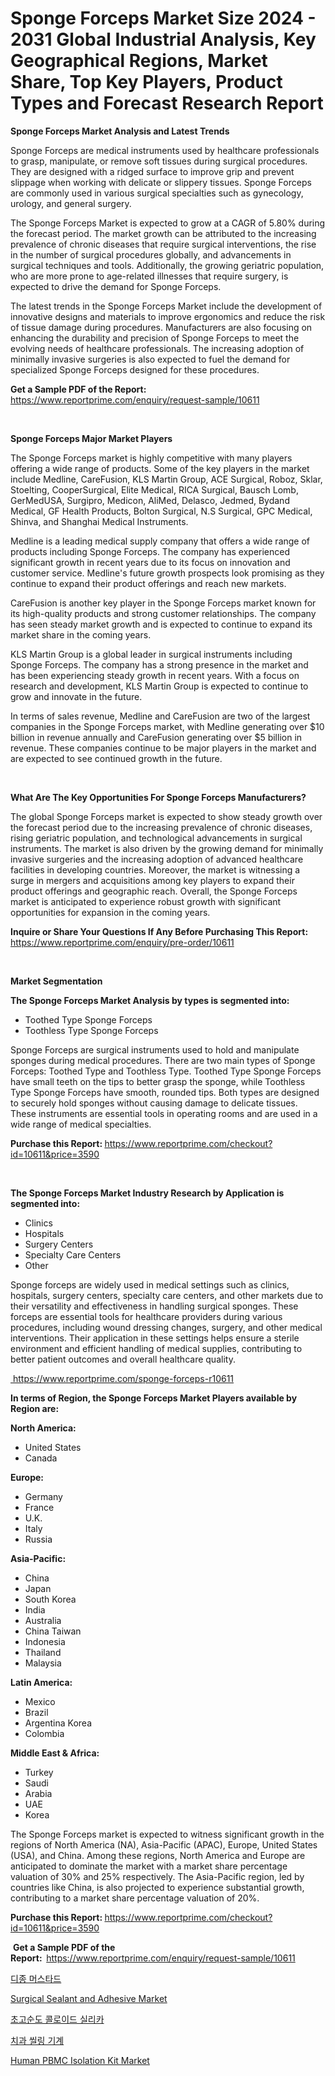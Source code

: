<p><h1>Sponge Forceps Market Size 2024 - 2031 Global Industrial Analysis, Key Geographical Regions, Market Share, Top Key Players, Product Types and Forecast Research Report</h1></p><p><strong>Sponge Forceps Market Analysis and Latest Trends</strong></p>
<p><p>Sponge Forceps are medical instruments used by healthcare professionals to grasp, manipulate, or remove soft tissues during surgical procedures. They are designed with a ridged surface to improve grip and prevent slippage when working with delicate or slippery tissues. Sponge Forceps are commonly used in various surgical specialties such as gynecology, urology, and general surgery.</p><p>The Sponge Forceps Market is expected to grow at a CAGR of 5.80% during the forecast period. The market growth can be attributed to the increasing prevalence of chronic diseases that require surgical interventions, the rise in the number of surgical procedures globally, and advancements in surgical techniques and tools. Additionally, the growing geriatric population, who are more prone to age-related illnesses that require surgery, is expected to drive the demand for Sponge Forceps.</p><p>The latest trends in the Sponge Forceps Market include the development of innovative designs and materials to improve ergonomics and reduce the risk of tissue damage during procedures. Manufacturers are also focusing on enhancing the durability and precision of Sponge Forceps to meet the evolving needs of healthcare professionals. The increasing adoption of minimally invasive surgeries is also expected to fuel the demand for specialized Sponge Forceps designed for these procedures.</p></p>
<p><strong>Get a Sample PDF of the Report:&nbsp;</strong> <a href="https://www.reportprime.com/enquiry/request-sample/10611">https://www.reportprime.com/enquiry/request-sample/10611</a></p>
<p>&nbsp;</p>
<p><strong>Sponge Forceps Major Market Players</strong></p>
<p><p>The Sponge Forceps market is highly competitive with many players offering a wide range of products. Some of the key players in the market include Medline, CareFusion, KLS Martin Group, ACE Surgical, Roboz, Sklar, Stoelting, CooperSurgical, Elite Medical, RICA Surgical, Bausch Lomb, GerMedUSA, Surgipro, Medicon, AliMed, Delasco, Jedmed, Bydand Medical, GF Health Products, Bolton Surgical, N.S Surgical, GPC Medical, Shinva, and Shanghai Medical Instruments.</p><p>Medline is a leading medical supply company that offers a wide range of products including Sponge Forceps. The company has experienced significant growth in recent years due to its focus on innovation and customer service. Medline's future growth prospects look promising as they continue to expand their product offerings and reach new markets.</p><p>CareFusion is another key player in the Sponge Forceps market known for its high-quality products and strong customer relationships. The company has seen steady market growth and is expected to continue to expand its market share in the coming years.</p><p>KLS Martin Group is a global leader in surgical instruments including Sponge Forceps. The company has a strong presence in the market and has been experiencing steady growth in recent years. With a focus on research and development, KLS Martin Group is expected to continue to grow and innovate in the future.</p><p>In terms of sales revenue, Medline and CareFusion are two of the largest companies in the Sponge Forceps market, with Medline generating over $10 billion in revenue annually and CareFusion generating over $5 billion in revenue. These companies continue to be major players in the market and are expected to see continued growth in the future.</p></p>
<p>&nbsp;</p>
<p><strong>What Are The Key Opportunities For Sponge Forceps Manufacturers?</strong></p>
<p><p>The global Sponge Forceps market is expected to show steady growth over the forecast period due to the increasing prevalence of chronic diseases, rising geriatric population, and technological advancements in surgical instruments. The market is also driven by the growing demand for minimally invasive surgeries and the increasing adoption of advanced healthcare facilities in developing countries. Moreover, the market is witnessing a surge in mergers and acquisitions among key players to expand their product offerings and geographic reach. Overall, the Sponge Forceps market is anticipated to experience robust growth with significant opportunities for expansion in the coming years.</p></p>
<p><strong>Inquire or Share Your Questions If Any Before Purchasing This Report:</strong> <a href="https://www.reportprime.com/enquiry/pre-order/10611">https://www.reportprime.com/enquiry/pre-order/10611</a></p>
<p>&nbsp;</p>
<p><strong>Market Segmentation</strong></p>
<p><strong>The Sponge Forceps Market Analysis by types is segmented into:</strong></p>
<p><ul><li>Toothed Type Sponge Forceps</li><li>Toothless Type Sponge Forceps</li></ul></p>
<p><p>Sponge Forceps are surgical instruments used to hold and manipulate sponges during medical procedures. There are two main types of Sponge Forceps: Toothed Type and Toothless Type. Toothed Type Sponge Forceps have small teeth on the tips to better grasp the sponge, while Toothless Type Sponge Forceps have smooth, rounded tips. Both types are designed to securely hold sponges without causing damage to delicate tissues. These instruments are essential tools in operating rooms and are used in a wide range of medical specialties.</p></p>
<p><strong>Purchase this Report:&nbsp;</strong><a href="https://www.reportprime.com/checkout?id=10611&price=3590">https://www.reportprime.com/checkout?id=10611&price=3590</a></p>
<p>&nbsp;</p>
<p><strong>The Sponge Forceps Market Industry Research by Application is segmented into:</strong></p>
<p><ul><li>Clinics</li><li>Hospitals</li><li>Surgery Centers</li><li>Specialty Care Centers</li><li>Other</li></ul></p>
<p><p>Sponge forceps are widely used in medical settings such as clinics, hospitals, surgery centers, specialty care centers, and other markets due to their versatility and effectiveness in handling surgical sponges. These forceps are essential tools for healthcare providers during various procedures, including wound dressing changes, surgery, and other medical interventions. Their application in these settings helps ensure a sterile environment and efficient handling of medical supplies, contributing to better patient outcomes and overall healthcare quality.</p></p>
<p><a href="https://www.reportprime.com/sponge-forceps-r10611">&nbsp;https://www.reportprime.com/sponge-forceps-r10611</a></p>
<p><strong>In terms of Region, the Sponge Forceps Market Players available by Region are:</strong></p>
<p>
    <p> <strong> North America: </strong>
        <ul>
            <li>United States</li>
            <li>Canada</li>
        </ul>
        </p> 
    <p> <strong> Europe: </strong>
        <ul>
            <li>Germany</li>
            <li>France</li>
            <li>U.K.</li>
            <li>Italy</li>
            <li>Russia</li>
        </ul>
        </p> 
    <p> <strong> Asia-Pacific: </strong>
        <ul>
            <li>China</li>
            <li>Japan</li>
            <li>South Korea</li>
            <li>India</li>
            <li>Australia</li>
            <li>China Taiwan</li>
            <li>Indonesia</li>
            <li>Thailand</li>
            <li>Malaysia</li>
        </ul>
        </p> 
    <p> <strong> Latin America: </strong>
        <ul>
            <li>Mexico</li>
            <li>Brazil</li>
            <li>Argentina Korea</li>
            <li>Colombia</li>
        </ul>
        </p> 
    <p> <strong> Middle East & Africa: </strong>
        <ul>
            <li>Turkey</li>
            <li>Saudi</li>
            <li>Arabia</li>
            <li>UAE</li>
            <li>Korea</li>
        </ul>
    </p>
    </p>
<p><p>The Sponge Forceps market is expected to witness significant growth in the regions of North America (NA), Asia-Pacific (APAC), Europe, United States (USA), and China. Among these regions, North America and Europe are anticipated to dominate the market with a market share percentage valuation of 30% and 25% respectively. The Asia-Pacific region, led by countries like China, is also projected to experience substantial growth, contributing to a market share percentage valuation of 20%.</p></p>
<p><strong>Purchase this Report: </strong><a href="https://www.reportprime.com/checkout?id=10611&price=3590">https://www.reportprime.com/checkout?id=10611&price=3590</a></p>
<p>&nbsp;<strong>Get a Sample PDF of the Report:&nbsp;&nbsp;</strong><a href="https://www.reportprime.com/enquiry/request-sample/10611">https://www.reportprime.com/enquiry/request-sample/10611</a></p>
<p><strong></strong></p>
<p><p><a href="https://medium.com/@drewbarton1911/%EA%B8%80%EB%A1%9C%EB%B2%8C-%EB%94%94%EC%A2%85-%EB%A8%B8%EC%8A%A4%ED%84%B0%EB%93%9C-%EC%8B%9C%EC%9E%A5-%EC%9D%91%EC%9A%A9-%EC%B5%9C%EC%A2%85-%EC%82%AC%EC%9A%A9-%EC%82%B0%EC%97%85-%EC%9C%A0%ED%98%95-%EC%9E%A5%EB%B9%84-%EB%B0%8F-%EC%A7%80%EC%97%AD%EC%97%90-%EC%B4%88%EC%A0%90%EC%9D%84-%EB%91%94-%EB%B6%84%EC%84%9D-%EB%B0%8F-%EC%98%88%EC%B8%A1-2024-2031-e192c93a4e4c">디종 머스타드</a></p><p><a href="https://github.com/Krdamani25/Market-Research-Report-List-1/blob/main/surgical-sealant-and-adhesive-market.md">Surgical Sealant and Adhesive Market</a></p><p><a href="https://github.com/vdhdwjyp90142/Market-Research-Report-List-3/blob/main/5482598122246.md">초고순도 콜로이드 실리카</a></p><p><a href="https://medium.com/@mnsnahidhasan36_12794/2024%EB%85%84%EB%B6%80%ED%84%B0-2031%EB%85%84%EA%B9%8C%EC%A7%80%EC%9D%98-%EC%B9%98%EC%95%84-%EB%B0%80%EB%B4%89%EA%B8%B0-%EC%8B%9C%EC%9E%A5-%EC%A0%90%EC%9C%A0%EC%9C%A8-%EB%B0%8F-%EA%B2%BD%EC%9F%81-%EA%B2%BD%EA%B4%80%EC%97%90-%EB%8C%80%ED%95%9C-%ED%86%B5%EC%B0%B0%EB%A0%A5-b65c5fe21ad2">치과 씰링 기계</a></p><p><a href="https://github.com/alexcrou8/Market-Research-Report-List-1/blob/main/human-pbmc-isolation-kit-market.md">Human PBMC Isolation Kit Market</a></p></p>